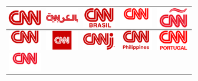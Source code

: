| ![](https://raw.githubusercontent.com/RevGear/logo/master/International/CNN/CNN.png) | ![](https://raw.githubusercontent.com/RevGear/logo/master/International/CNN/CNNArabic.png) | ![](https://raw.githubusercontent.com/RevGear/logo/master/International/CNN/CNNBrasil.png) | ![](https://raw.githubusercontent.com/RevGear/logo/master/International/CNN/CNNChile.png) | ![](https://raw.githubusercontent.com/RevGear/logo/master/International/CNN/CNNenEspanol.png) | 
|:---:|:---:|:---:|:---:|:---:| 
| ![](https://raw.githubusercontent.com/RevGear/logo/master/International/CNN/CNNIndonesia.png) | ![](https://raw.githubusercontent.com/RevGear/logo/master/International/CNN/CNNInternational.png) | ![](https://raw.githubusercontent.com/RevGear/logo/master/International/CNN/CNNj.png) | ![](https://raw.githubusercontent.com/RevGear/logo/master/International/CNN/CNNPhilippines.png) | ![](https://raw.githubusercontent.com/RevGear/logo/master/International/CNN/CNNPortugal.png) | 
| ![](https://raw.githubusercontent.com/RevGear/logo/master/International/CNN/CNNTurk.png)  | 
